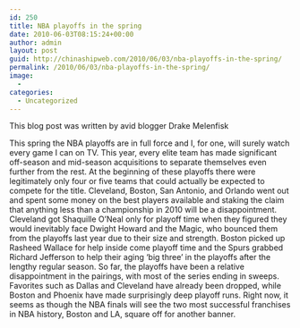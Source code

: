 ```yaml
---
id: 250
title: NBA playoffs in the spring
date: 2010-06-03T08:15:24+00:00
author: admin
layout: post
guid: http://chinashipweb.com/2010/06/03/nba-playoffs-in-the-spring/
permalink: /2010/06/03/nba-playoffs-in-the-spring/
image:
  - 
categories:
  - Uncategorized
---
```

This blog post was written by avid blogger Drake Melenfisk

This spring the NBA playoffs are in full force and I, for one, will surely watch every game I can on TV. This year, every elite team has made significant off-season and mid-season acquisitions to separate themselves even further from the rest. At the beginning of these playoffs there were legitimately only four or five teams that could actually be expected to compete for the title. Cleveland, Boston, San Antonio, and Orlando went out and spent some money on the best players available and staking the claim that anything less than a championship in 2010 will be a disappointment. Cleveland got Shaquille O&#8217;Neal only for playoff time when they figured they would inevitably face Dwight Howard and the Magic, who bounced them from the playoffs last year due to their size and strength. Boston picked up Rasheed Wallace for help inside come playoff time and the Spurs grabbed Richard Jefferson to help their aging &#8216;big three&#8217; in the playoffs after the lengthy regular season. So far, the playoffs have been a relative disappointment in the pairings, with most of the series ending in sweeps. Favorites such as Dallas and Cleveland have already been dropped, while Boston and Phoenix have made surprisingly deep playoff runs. Right now, it seems as though the NBA finals will see the two most successful franchises in NBA history, Boston and LA, square off for another banner.